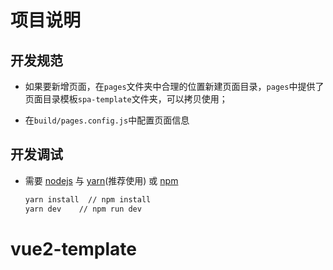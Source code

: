 # 项目说明
<!-- 手动补充工程介绍 -->

## 开发规范
- 如果要新增页面，在`pages`文件夹中合理的位置新建页面目录，`pages`中提供了页面目录模板`spa-template`文件夹，可以拷贝使用；

- 在`build/pages.config.js`中配置页面信息

## 开发调试
* 需要 [nodejs](https://nodejs.org/en/) 与 [yarn](https://www.yarnpkg.com)(推荐使用) 或 [npm](https://www.npmjs.com/)

  ```bash
  yarn install  // npm install
  yarn dev    // npm run dev
  ```

# vue2-template
